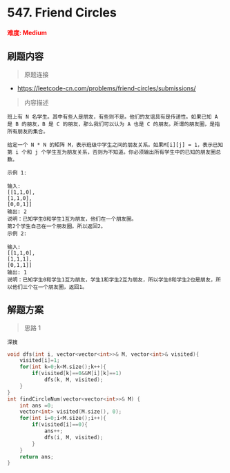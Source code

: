 # 547. Friend Circles

 **<font color=red>难度: Medium</font>**

 ## 刷题内容

 > 原题连接

* https://leetcode-cn.com/problems/friend-circles/submissions/
  
 > 内容描述
 
 ```
班上有 N 名学生。其中有些人是朋友，有些则不是。他们的友谊具有是传递性。如果已知 A 是 B 的朋友，B 是 C 的朋友，那么我们可以认为 A 也是 C 的朋友。所谓的朋友圈，是指所有朋友的集合。

给定一个 N * N 的矩阵 M，表示班级中学生之间的朋友关系。如果M[i][j] = 1，表示已知第 i 个和 j 个学生互为朋友关系，否则为不知道。你必须输出所有学生中的已知的朋友圈总数。

示例 1:

输入: 
[[1,1,0],
 [1,1,0],
 [0,0,1]]
输出: 2 
说明：已知学生0和学生1互为朋友，他们在一个朋友圈。
第2个学生自己在一个朋友圈。所以返回2。
示例 2:

输入: 
[[1,1,0],
 [1,1,1],
 [0,1,1]]
输出: 1
说明：已知学生0和学生1互为朋友，学生1和学生2互为朋友，所以学生0和学生2也是朋友，所以他们三个在一个朋友圈，返回1。
 ```

## 解题方案
> 思路 1
```
深搜
```

```cpp
void dfs(int i, vector<vector<int>>& M, vector<int>& visited){
    visited[i]=1;
    for(int k=0;k<M.size();k++){
        if(visited[k]==0&&M[i][k]==1)
            dfs(k, M, visited);
    }
}
int findCircleNum(vector<vector<int>>& M) {
    int ans =0;
    vector<int> visited(M.size(), 0);
    for(int i=0;i<M.size();i++){
        if(visited[i]==0){
            ans++;
            dfs(i, M, visited);
        }
    }
    return ans;
}
```